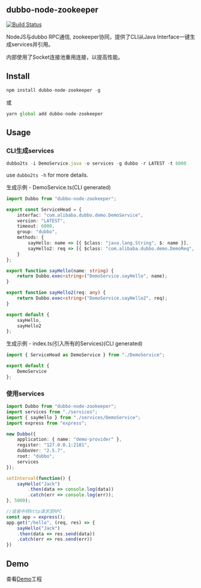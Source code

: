 ## dubbo-node-zookeeper
[![Build Status](https://travis-ci.org/thundernet8/dubbo-node.svg?branch=master)](https://travis-ci.org/thundernet8/dubbo-node)

NodeJS与dubbo RPC通信, zookeeper协同，提供了CLI从Java Interface一键生成services并引用。

内部使用了Socket连接池重用连接，以提高性能。

## Install

``` javascript
npm install dubbo-node-zookeeper -g
```
或
``` javascript
yarn global add dubbo-node-zookeeper
```

## Usage

### CLI生成services
``` typescript
dubbo2ts -i DemoService.java -o services -g dubbo -r LATEST -t 6000
```

use `dubbo2ts -h` for more details.

生成示例 - DemoService.ts(CLI generated)
``` typescript
import Dubbo from "dubbo-node-zookeeper";

export const ServiceHead = {
    interfac: "com.alibaba.dubbo.demo.DemoService",
    version: "LATEST",
    timeout: 6000,
    group: "dubbo",
    methods: {
        sayHello: name => [{ $class: "java.lang.String", $: name }],
        sayHello2: req => [{ $class: "com.alibaba.dubbo.demo.DemoReq", $: req }]
    }
};

export function sayHello(name: string) {
    return Dubbo.exec<string>("DemoService.sayHello", name);
}

export function sayHello2(req: any) {
    return Dubbo.exec<string>("DemoService.sayHello2", req);
}

export default {
    sayHello,
    sayHello2
};
```

生成示例 - index.ts(引入所有的Services)(CLI generated)
``` typescript
import { ServiceHead as DemoService } from "./DemoService";

export default {
    DemoService
};
```


### 使用services
``` typescript
import Dubbo from "dubbo-node-zookeeper";
import services from "./services";
import { sayHello } from "./services/DemoService";
import express from "express";

new Dubbo({
    application: { name: "demo-provider" },
    register: "127.0.0.1:2181",
    dubboVer: "2.5.7",
    root: "dubbo",
    services
});

setInterval(function() {
    sayHello("Jack")
        .then(data => console.log(data))
        .catch(err => console.log(err));
}, 5000);

//或者中转http请求至RPC
const app = express();
app.get("/hello", (req, res) => {
    sayHello("Jack")
    .then(data => res.send(data))
    .catch(err => res.send(err))
})
```

## Demo
查看[Demo](./demo)工程
